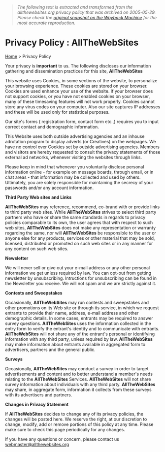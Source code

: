> *The following text is extracted and transformed from the allthewebsites.org privacy policy that was archived on 2005-05-29. Please check the [original snapshot on the Wayback Machine](https://web.archive.org/web/20050529162959id_/http%3A//www.allthewebsites.org/privacy.php) for the most accurate reproduction.*

# Privacy Policy : AllTheWebSites

[Home](http://www.allthewebsites.org/) > Privacy Policy 

Your privacy is **important** to us. The following discloses our information gathering and dissemination practices for this site, **AllTheWebSites**

This website uses Cookies, in some sections of the website, to personalize your browsing experience. These cookies are stored on your browser. Cookies are used enhance your use of the website. If your browser does not support cookies, or you have not enabled cookies on your browser, many of these timesaving features will not work properly. Cookies cannot store any virus codes on your computer. Also our site captures IP addresses and these will be used only for statistical purposes. 

Our site's forms ( registration form, contact form etc.,) requires you to input correct contact and demographic information.

This Website uses both outside advertising agencies and an inhouse adrotation program to display adverts (or Creatives) on the webpages. We have no control over Cookies set by outside advertising agencies. Members and visitors are hereby requested to consult the privacy statements of those external ad networks, whenever visiting the websites through links.

Please keep in mind that whenever you voluntarily disclose personal information online - for example on message boards, through email, or in chat areas - that information may be collected and used by others. Ultimately, you are solely responsible for maintaining the secrecy of your passwords and/or any account information. 

**Third Party Web sites and Links**

**AllTheWebSites** may reference, recommend, co-brand with or provide links to third party web sites. While **AllTheWebSites** strives to select third party partners who have or share the same standards in regards to privacy policies comparable to its own, the user agrees that with respect to such web sites, **AllTheWebSites** does not make any representation or warranty regarding the same, nor will **AllTheWebSites** be responsible to the user or anyone else for any products, services or other material that may be sold, licensed, distributed or promoted on such web sites or in any manner for any content on such web sites.

**Newsletter**

We will never sell or give out your e-mail address or any other personal information we get unless required by law. You can opt-out from getting newsletter by unsubscribing. Intructions for unsubscribing can be found in the Newsletter you receive. We will not spam and we are strictly against it.

**Contests and Sweepstakes**

Occasionally, **AllTheWebSites** may run contests and sweepstakes and other promotions on its Web site or through its service, in which we request entrants to provide their name, address, e-mail address and other demographic details. In some cases, entrants may be required to answer survey questions. **AllTheWebSites** uses the information collected in the entry form to verify the entrant's identity and to communicate with entrants. **AllTheWebSites** will not share any of the entrant's personal or identifying information with any third party, unless required by law. **AllTheWebSites** may make information about entrants available in aggregated form to advertisers, partners and the general public. 

**Surveys**

Occasionally, **AllTheWebSites** may conduct a survey in order to target advertisements and content and to better understand a member's needs relating to the **AllTheWebSites** Services. **AllTheWebSites** will not share survey information about individuals with any third party. **AllTheWebSites** may share, in aggregate form, information it collects from these surveys with its advertisers and partners. 

**Changes in Privacy Statement**

If **AllTheWebSites** decides to change any of its privacy policies, the changes will be posted here. We reserve the right, at our discretion to change, modify, add or remove portions of this policy at any time. Please make sure to check this page periodically for any changes. 

If you have any questions or concern, please contact us   
[webmaster@allthewebsites.org](mailto:webmaster@allthewebsites.org?subject=Privacy)
